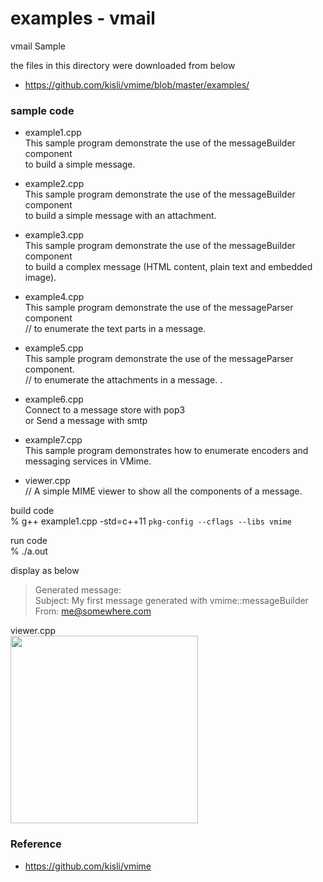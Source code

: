 examples - vmail
===============

vmail Sample <br/>

the files in this directory were downloaded from below <br/>
- https://github.com/kisli/vmime/blob/master/examples/ <br/>


### sample code 
- example1.cpp <br/>
 This sample program demonstrate the use of the messageBuilder component <br/>
to build a simple message. <br/>

- example2.cpp <br/>
This sample program demonstrate the use of the messageBuilder component <br/>
to build a simple message with an attachment. <br/>

- example3.cpp <br/>
This sample program demonstrate the use of the messageBuilder component <br/>
to build a complex message (HTML content, plain text and embedded image). <br/>

- example4.cpp <br/>
This sample program demonstrate the use of the messageParser component <br/>
// to enumerate the text parts in a message.<br/>

- example5.cpp <br/>
This sample program demonstrate the use of the messageParser component. <br/>
// to enumerate the attachments in a message. .<br/>

- example6.cpp <br/>
Connect to a message store with pop3 <br/>
or Send a message with smtp <br/>

- example7.cpp <br/>
This sample program demonstrates how to enumerate encoders and
messaging services in VMime. <br/>

- viewer.cpp <br/>
// A simple MIME viewer to show all the components of a message. <br/>


build code <br/>
  % g++ example1.cpp -std=c++11 `pkg-config --cflags --libs vmime`  <br/>  

run code <br/>
% ./a.out

display as below <br/>
> Generated message: <br/>
> Subject: My first message generated with vmime::messageBuilder <br/>
> From: me@somewhere.com <br/>

viewer.cpp <br/>
<image src="https://raw.githubusercontent.com/ohwada/MAC_cpp_Samples/master/vmime/screenshot/viewer.png" width="300" /><br/>

### Reference <br/>
- https://github.com/kisli/vmime

